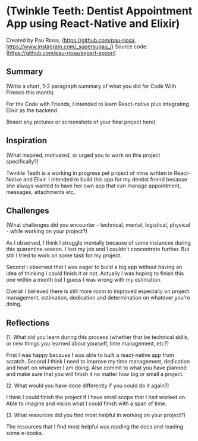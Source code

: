 # (Twinkle Teeth: Dentist Appointment App using React-Native and Elixir)

Created by Pau Riosa, (https://github.com/pau-riosa, https://www.instagram.com/_supersupau_/)
Source code: (https://github.com/pau-riosa/expert-spoon)

## Summary

(Write a short, 1-2 paragraph summary of what you did for Code With Friends this month)

For the Code with Friends, I intended to learn React-native plus integrating Elixir as the backend.

(Insert any pictures or screenshots of your final project here)

## Inspiration

(What inspired, motivated, or urged you to work on this project specifically?)

Twinkle Teeth is a working in progress pet project of mine written in React-Native and Elixir.
I intended to build this app for my dentist friend because she always wanted to have her own app
that can manage appointment, messages, attachments etc.

## Challenges

(What challenges did you encounter - technical, mental, logistical, physical - while working on your project?)

As I observed, I think I struggle mentally because of some instances during this quarantine season. I lost my job 
and I couldn't concentrate further. But still I tried to work on some task for my project. 

Second I observed that I was eager to build a big app without having an idea of thinking I could finish it or not. 
Actually I was hoping to finish this one within a month but I guess I was wrong with my estimation.

Overall I believed there is still more room to improved especially on project management, estimation, dedication 
and determination on whatever you're doing.

## Reflections

(1. What did you learn during this process (whether that be technical skills, or new things you learned about yourself, time management, etc?)

First I was happy because I was able to built a react-native app from scratch. Second I think I need to improve my time management, dedication and
heart on whatever I am doing. Also commit to what you have planned and make sure that you will finish it no matter how big or small a project.

(2. What would you have done differently if you could do it again?)

I think I could finish the project if I have small scope that I had worked on. Able to imagine and vision what I could finish with a span of time.

(3. What resources did you find most helpful in working on your project?)

The resources that I find most helpful was reading the docs and reading some e-books.
